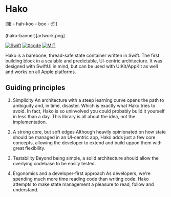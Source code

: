 # Hako
[箱 - hah-koo - box - 📦]

(hako-banner)[artwork.png]

[![Swift](https://img.shields.io/badge/Swift-5.7-orange.svg?style=for-the-badge&logo=swift)](https://swift.org)
[![Xcode](https://img.shields.io/badge/Xcode-14-blue.svg?style=for-the-badge&logo=Xcode&logoColor=white)](https://developer.apple.com/xcode)
[![MIT](https://img.shields.io/badge/license-MIT-black.svg?style=for-the-badge)](https://opensource.org/licenses/MIT)

Hako is a barebone, thread-safe state container written in Swift. The first building block in a scalable and predictable, UI-centric architecture. It was designed with SwiftUI in mind, but can be used with UIKit/AppKit as well and works on all Apple platforms. 

## Guiding principles

1. Simplicity 
An architecture with a steep learning curve opens the path to ambiguity and, in time, disaster. Which is exactly what Hako tries to avoid. In fact, Hako is so uninvolved you could probably build it yourself in less than a day. This library is all about the idea, not the implementation.

2. A strong core, but soft edges
Although heavily opinionated on how state should be managed in an UI-centric app, Hako adds just a few core concepts, allowing the developer to extend and build uppon them with great flexibility. 

3. Testability
Beyond being simple, a solid architecture should allow the overlying codebase to be easily tested.  

4. Ergonomics and a developer-first approach
As developers, we're spending much more time reading code than writing code. Hako attempts to make state management a pleasure to read, follow and understand. 

